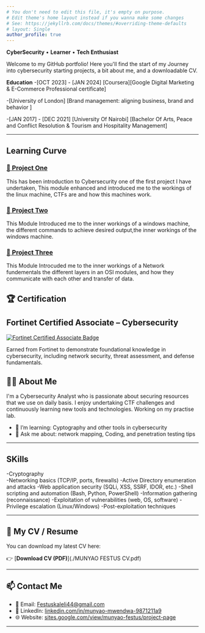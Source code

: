 ```yaml
---
# You don't need to edit this file, it's empty on purpose.
# Edit theme's home layout instead if you wanna make some changes
# See: https://jekyllrb.com/docs/themes/#overriding-theme-defaults
# layout: Single
author_profile: true
---
```



**CyberSecurity** • **Learner** • **Tech Enthusiast**

Welcome to my  GitHub portfolio! Here you'll find the start of my Journey into cybersecurity starting projects, a bit about me, and a downloadable CV.

**Education**
-[OCT 2023]  - [JAN 2024]
[Coursera][Google  Digital Marketing & E-Commerce Professional certificate]


-[University of London] [Brand management: aligning business, brand and behavior ]

-[JAN 2017]  - [DEC 2021]
[University Of Nairobi]
[Bachelor Of Arts, Peace and Conflict Resolution & Tourism and Hospitality  Management]

---

##  Learning Curve

### [🔗 Project One](https://academy.hackthebox.com/achievement/1809602/18)
This has been introduction to Cybersecurity one of the first project I have undertaken, This module enhanced and introduced me to the workings of the linux machine, CTFs are and how this machines work.

### [🔗 Project Two](https://academy.hackthebox.com/achievement/1809602/34)
This Module Introduced me to the inner workings of a windows machine, the different commands to achieve desired output,the inner workings of the windows machine. 

### [🔗 Project Three](https://academy.hackthebox.com/achievement/1809602/49)
This Module Introcuded me to the inner workings of a Network fundementals the different layers in an OSI modules, and how they communicate with each other and transfer of data.

## 🏆 Certification

## Fortinet Certified Associate – Cybersecurity

[![Fortinet Certified Associate Badge](https://images.credly.com/images/7c137865-5ae4-4b13-901c-2f375eec0c9c/image.png)](https://www.credly.com/badges/0f088e22-b152-4719-9539-682baa7c113d/linked_in_profile)

Earned from Fortinet to demonstrate foundational knowledge in cybersecurity, including network security, threat assessment, and defense fundamentals.


## 👨‍💻 About Me

I'm a Cybersecurity Analyst who is passionate about securing resources that we use on  daily basis. I enjoy undertaking CTF challenges and continuously learning new tools and technologies. Working on my practise lab. 
  
- 🌱 I’m learning: Cyptography and other tools in cybersecurity
- 💬 Ask me about: network mapping, Coding, and penetration testing tips
---
## SKills
-Cryptography                               
-Networking basics (TCP/IP, ports, firewalls)
-Active Directory enumeration and attacks
-Web application security (SQLi, XSS, SSRF, IDOR, etc.)
-Shell scripting and automation (Bash, Python, PowerShell)
-Information gathering (reconnaissance)
-Exploitation of vulnerabilities (web, OS, software)
-Privilege escalation (Linux/Windows)
-Post-exploitation techniques

---

## 📄 My CV / Resume

You can download my latest CV here:

👉 [**Download CV (PDF)**](./MUNYAO FESTUS CV.pdf)


---

## 📫 Contact Me

- 📧 Email: [Festuskaleli44@gmail.com](mailto:Festuskaleli44@gmail.com)  
- 💼 LinkedIn: [linkedin.com/in/munyao-mwendwa-9871211a9](https://www.linkedin.com/in/munyao-mwendwa-9871211a9)  
- 🌐 Website: [sites.google.com/view/munyao-festus/project-page](https://sites.google.com/view/munyao-festus/project-page)


---
